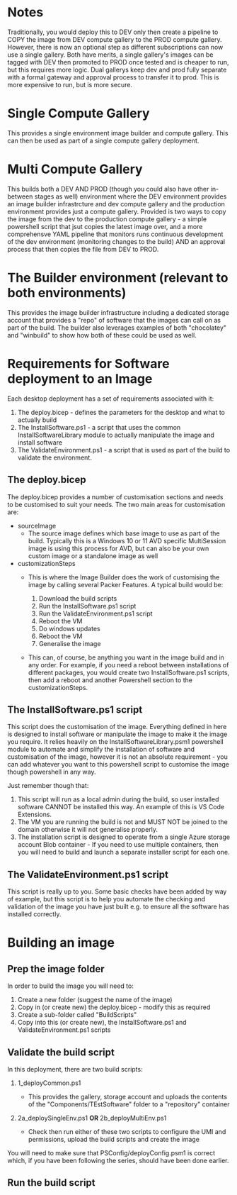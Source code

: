 # Notes

Traditionally, you would deploy this to DEV only then create a pipeline to COPY the image from DEV compute gallery to the PROD compute gallery.  However, there is now an optional step as different subscriptions can now use a single gallery.  Both have merits, a single gallery's images can be tagged with DEV then promoted to PROD once tested and is cheaper to run, but this requires more logic.  Dual gallerys keep dev and prod fully separate with a formal gateway and approval process to transfer it to prod. This is more expensive to run, but is more secure.

# Single Compute Gallery

This provides a single environment image builder and compute gallery.  This can then be used as part of a single compute gallery deployment.

# Multi Compute Gallery

This builds both a DEV AND PROD (though you could also have other in-between stages as well) environment where the DEV environment provides an image builder infrastrcture and dev compute gallery and the production environment provides just a compute gallery.  Provided is two ways to copy the image from the dev to the production compute gallery - a simple powershell script that jsut copies the latest image over, and a more comprehensve YAML pipeline that monitors runs continuous development of the dev environment (monitoring changes to the build) AND an approval process that then copies the file from DEV to PROD.

# The Builder environment (relevant to both environments)

This provides the image builder infrastructure including a dedicated storage account that provides a "repo" of software that the images can call on as part of the build.  The builder also leverages examples of both "chocolatey" and "winbuild" to show how both of these could be used as well.

# Requirements for Software deployment to an Image

Each desktop deployment has a set of requirements associated with it:

1. The deploy.bicep - defines the parameters for the desktop and what to actually build
1. The InstallSoftware.ps1 - a script that uses the common InstallSoftwareLibrary module to actually manipulate the image and install software
1. The ValidateEnvironment.ps1 - a script that is used as part of the build to validate the environment.

## The deploy.bicep

The deploy.bicep provides a number of customisation sections and needs to be customised to suit your needs.  The two main areas for customisation are:

- sourceImage
    - The source image defines which base image to use as part of the build.  Typically this is a Windows 10 or 11 AVD specific MultiSession image is using this process for AVD, but can also be your own custom image or a standalone image as well
- customizationSteps
    - This is where the Image Builder does the work of customising the image by calling several Packer Features.  A typical build would be:
        1. Download the build scripts
        1. Run the InstallSoftware.ps1 script
        1. Run the ValidateEnvironment.ps1 script
        1. Reboot the VM
        1. Do windows updates
        1. Reboot the VM
        1. Generalise the image

    - This can, of course, be anything you want in the image build and in any order.  For example, if you need a reboot between installations of different packages, you would create two InstallSoftware.ps1 scripts, then add a reboot and another Powershell section to the customizationSteps.

## The InstallSoftware.ps1 script

This script does the customisation of the image.  Everything defined in here is designed to install software or manipulate the image to make it the image you require.  It relies heavily on the InstallSoftwareLibrary.psm1 powershell module to automate and simplify the installation of software and customisation of the image, however it is not an absolute requirement - you can add whatever you want to this powershell script to customise the image though powershell in any way.

Just remember though that:
1. This script will run as a local admin during the build, so user installed software CANNOT be installed this way.  An example of this is VS Code Extensions.
1. The VM you are running the build is not and MUST NOT be joined to the domain otherwise it will not generalise properly.
1. The installation script is designed to operate from a single Azure storage account Blob container - If you need to use multiple containers, then you will need to build and launch a separate installer script for each one.

## The ValidateEnvironment.ps1 script

This script is really up to you.  Some basic checks have been added by way of example, but this script is to help you automate the checking and validation of the image you have just built e.g. to ensure all the software has installed correctly.


# Building an image

## Prep the image folder

In order to build the image you will need to:
1. Create a new folder (suggest the name of the image)
1. Copy in (or create new) the deploy.bicep - modify this as required
1. Create a sub-folder called "BuildScripts"
1. Copy into this (or create new), the InstallSoftware.ps1 and ValidateEnvironment.ps1 scripts

## Validate the build script

In this deployment, there are two build scripts:

1. 1_deployCommon.ps1
    - This provides the gallery, storage account and uploads the contents of the "Components/TEstSoftware" folder to a "repository" container

1. 2a_deploySingleEnv.ps1 **OR** 2b_deployMultiEnv.ps1
    - Check then run either of these two scripts to configure the UMI and permissions, upload the build scripts and create the image

You will need to make sure that PSConfig/deployConfig.psm1 is correct which, if you have been following the series, should have been done earlier.

## Run the build script
